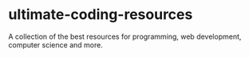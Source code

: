 # ultimate-coding-resources
A collection of the best resources for programming, web development, computer science and more.

